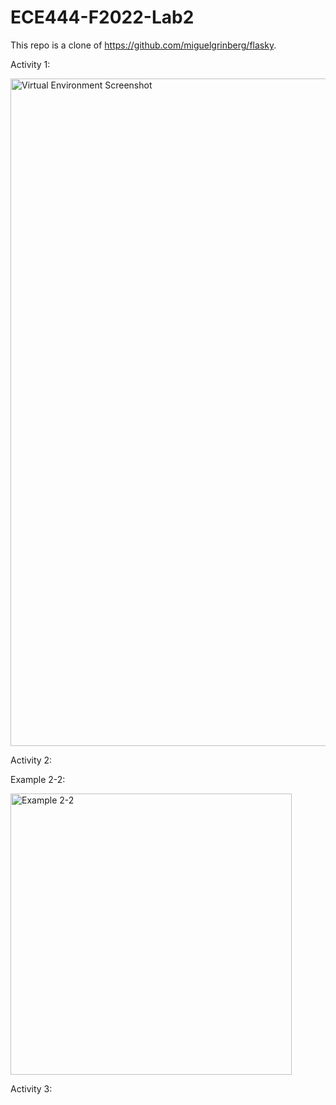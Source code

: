 # ECE444-F2022-Lab2

This repo is a clone of https://github.com/miguelgrinberg/flasky.

Activity 1:

<img width="1068" alt="Virtual Environment Screenshot" src="https://user-images.githubusercontent.com/74392347/192126521-a06e5318-8b56-4d52-8c6e-244893a245d3.png">

Activity 2:

Example 2-2:

<img width="450" alt="Example 2-2" src="https://user-images.githubusercontent.com/74392347/192341617-5fa92008-61fb-4110-9b8e-50bdbddbc997.png">


Activity 3:
